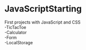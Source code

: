 # JavaScriptStarting	
<p>
First projects with JavaScript and CSS <br>
  -TicTacToe	<br>
  -Calculator	<br>
  -Form			<br>
  -LocalStorage			<br>
<p>
